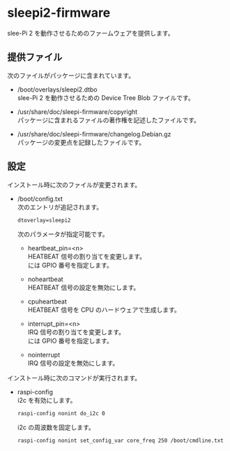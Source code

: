 # sleepi2-firmware  
slee-Pi 2 を動作させるためのファームウェアを提供します。

## 提供ファイル  
次のファイルがパッケージに含まれています。

* /boot/overlays/sleepi2.dtbo  
  slee-Pi 2 を動作させるための Device Tree Blob ファイルです。

* /usr/share/doc/sleepi-firmware/copyright  
  パッケージに含まれるファイルの著作権を記述したファイルです。

* /usr/share/doc/sleepi-firmware/changelog.Debian.gz  
  パッケージの変更点を記録したファイルです。

## 設定  
インストール時に次のファイルが変更されます。

* /boot/config.txt  
  次のエントリが追記されます。  
  ```
  dtoverlay=sleepi2
  ```

  次のパラメータが指定可能です。  
  * heartbeat_pin=\<n\>  
    HEATBEAT 信号の割り当てを変更します。  
    <n> には GPIO 番号を指定します。  

  * noheartbeat  
    HEATBEAT 信号の設定を無効にします。  

  * cpuheartbeat  
    HEATBEAT 信号を CPU のハードウェアで生成します。  

  * interrupt_pin=\<n\>  
    IRQ 信号の割り当てを変更します。  
    <n> には GPIO 番号を指定します。  

  * nointerrupt  
    IRQ 信号の設定を無効にします。  


インストール時に次のコマンドが実行されます。

* raspi-config  
  i2c を有効にします。  
  ```
  raspi-config nonint do_i2c 0
  ```
  i2c の周波数を固定します。  
  ```
  raspi-config nonint set_config_var core_freq 250 /boot/cmdline.txt
  ```
